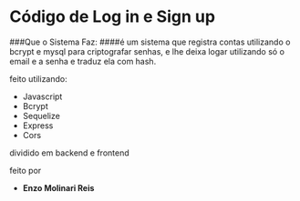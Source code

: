 # Código de Log in e Sign up

###Que o Sistema Faz:
####é um sistema que registra contas utilizando o bcrypt e mysql para criptografar senhas, e lhe deixa logar utilizando só o email e a senha e traduz ela com hash.

feito utilizando:
- Javascript
- Bcrypt
- Sequelize
- Express
- Cors

dividido em backend e frontend

feito por
- **Enzo Molinari Reis**
